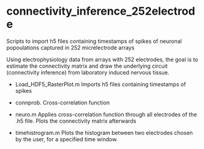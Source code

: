 # connectivity_inference_252electrode
Scripts to import h5 files containing timestamps of spikes of neuronal popoulations captured in 252 micrelectrode arrays

Using electrophysiology data from arrays with 252 electrodes, the goal is to estimate the connectivity matrix and draw the underlying circuit (connectivity inference) from laboratory induced nervous tissue.

- Load_HDF5_RasterPlot.m
Imports  h5 files containing timestamps of spikes 

- connprob.
Cross-correlation function

- neuro.m
Applies cross-correlation function through all electrodes of the .h5 file. Plots the connectivity matrix afterwards

- timehistrogram.m
Plots the histogram between two electrodes chosen by the user, for a specified time window.
